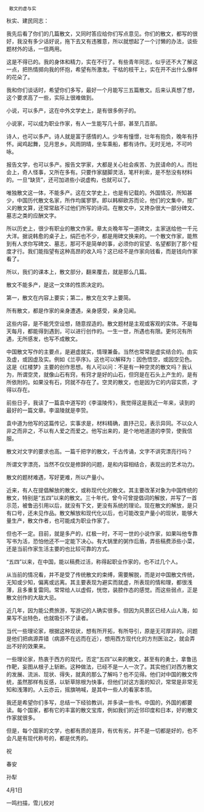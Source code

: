      散文的虚与实 

  秋实、建民同志： 

  我先后看了你们的几篇散文，又同时答应给你们写点意见。你们的散文，都写的很好，我没有多少话好说，拖下去又有违雅意，所以就想起了一个讨懒的办法，谈些题材外的话，一信两用。 

  这是不得已的。我的身体和精力，实在不行了。有些青年同志，似乎还不大了解这一点，把热情掷向我的怀抱，希望有所激发。干枯的枝干上，实在开不出什么像样的花朵了。 

  我和你们谈话时，希望你们多写，最好一个月能写三五篇散文。后来认真想了想，这个要求高了一些，实际上很难做到。 

  小说，可以多产，这在中外文学史上，是有很多例子的。 

  小说家，可以成为职业作家，有人一生能写几十部，甚至几百部。 

  诗人，也可以多产。诗人就是富于感情的人。少年有憧憬，壮年有抱负，晚年有抒怀。闻鸡起舞，见月思乡。风雨阴晴，坐车乘船，都有诗作。无时无地，不可吟咏。 

  报告文学，也可以多产。报告文学家，大都是关心社会疾苦、为民请命的人。而社会上，奇人怪事，又所在多有。只要作家腿脚灵活，笔杆利索，是不愁没有材料的。一旦“缺货”，还可加进些小说虚构，也就可以了。 

  唯独散文这一体，不能多产。这在文学史上，也是有记载的。外国情况，所知甚少，中国历代散文名家，所作均属寥寥。即以韩柳欧苏而论，他们的文集中，按广义的散文算，还常常敌不过他们所写的诗词。在散文中，又搀杂很大一部分碑文、墓志之类的应酬文字。 

  所以历史上，很少有职业的散文作家。章太炎晚年写一道碑文，主家送给他一千元大洋。据说韩愈的桌子上，绢匹也不少，都是用碑文换来的。一个散文作家，能熬到有人求你写碑文、墓志，那可不是简单的事，必须你的官望、名望都到了那个程度才行。我们能指望有这种高昂的收入吗？这已经不是作家向钱看，而是钱向作家看了。 

  所以，我们的课本上，散文部分，翻来覆去，就是那么几篇。 

  散文不能多产，是这一文体的性质决定的。 

  第一，散文在内容上要实；第二，散文在文字上要简。 

  所有散文，都是作家的亲身遭遇，亲身感受，亲身见闻。 

  这些内容，是不能凭空设想，随意捏造的。散文题材是主观或客观的实体。不是每天每月，都能得到遇到，可以进行创作的。一生一世，所遇也有限。更何况有所遇，无所感发，也写不成散文。 

  中国散文写作的主要点，是避虚就实，情理兼备。当然也常常是虚实结合的。由实及虚，或因虚及实。例如《兰亭序》。这也可以解释为：因色悟空，或因空见色。这是《红楼梦》主要的创作思想。有人可以问：不是有一种空灵的散文吗？我认为，所谓空灵，就像山石有窍，有窍才是好的山石，但窍是在石头上产生的，是有所依附的。如果没有石，窍就不存在了。空灵的散文，也是因为它的内容实质，才得以存在。 

  前些日子，我读了一篇袁中道写的《李温陵传》，我觉得这是我近一年来，读到的最好的一篇文章。李温陵就是李贽。 

  袁中道为他写的这篇传记，实事求是，材料精确，直抒己见，表示异同。不以众人非之而非之，不以有人爱之而爱之。他写出来的，是个地地道道的李贽，使我信服。 

  散文对文字的要求也高。一篇千把字的散文，千古传诵，文字不讲究漂亮行吗？ 

  所谓文字漂亮，当然不仅仅是修辞的问题，是和内容相结合，表现出的艺术功力。 

  散文的题材难遇，写好更难，所以产量小。 

  近来，有人在提倡解放的散文，或称现代化的散文。其主要改革对象为中国传统的散文，特别是“五四”以来的散文。三十年代，曾今可曾提倡词的解放，并写了一首示范，被鲁迅引用以后，就没有下文，更没有系统的理论。现在散文的解放，是只有口号，还未见作品。散文解放和现代化以后，也可能改变产量小的现状，能够大量生产，散文作者，也可能成为职业作家了。 

  但也不一定。目前，就是多产的，红极一时，不可一世的小说作家，如果叫他专靠写书为活，恐怕他还不一定能下决心。有大锅里的粥作后盾，弄些稿费添些小菜，还是当前作家生活主要的也比较可靠的方式。 

  “五四”以来，在中国，能以稿费过活，称得起职业作家的，也不过几个人。 

  从当前的情况看，并不是受了传统散文的束缚，需要解脱，而是对中国散文传统，无知或少知，偏离或远离。其主要表现为避实而就虚，所表现的情和理，都很浅薄，且多重复雷同。常常给人以虚假，恍惚，装腔作态的感觉。而这些弱点，正是散文创作的大敌大忌。 

  近几年，因为能公费旅游，写游记的人确实很多。但因为风景区已经人山人海，如果写不出特色，也就吸引不了读者。 

  当代一些理论家，根据这种现状，想有所开拓，有所导引，原是无可厚非的。问题是他们把病源弄错（病源不在远而在近），想用西方现代化的方剂医治之，就会弄出不好的效果来。 

  一些理论家，热衷于西方的现代，否定“五四”以来的散文，甚至有的勇士，拿鲁迅作靶，妄图从根子上斩断。这种做法，已经不是一人一次了。其实他们对西方散文的发展、流派、现状、得失，就真的那么了解吗？也不见得。他们对中国的散文传统，虽然那样有反感，以斩草除根为快事，但他们对这方面的知识，常常是非常无知和浅薄的。人云亦云，摇旗呐喊，是其中一些人的看家本领。 

  我还是希望你们多写，总结一下经验教训，并多读一些书。中国的，外国的都要读。每个国家，都有它的丰富的散文宝库，例如我们的近邻印度和日本，好的散文作家就很多。 

  但是，每个国家的文学，也都有质的差异，有优有劣，并不是一切都是好的，也不会凡是有现代称号的，都是优秀的。 

  祝 

  春安 

  孙犁 

  4月1日 

  一鸣扫描，雪儿校对 

